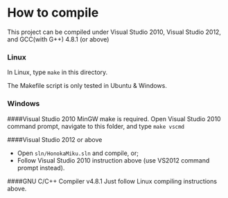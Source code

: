 # How to compile

This project can be compiled under Visual Studio 2010, Visual Studio 2012, and GCC(with G++) 4.8.1 (or above)

### Linux

In Linux, type `make` in this directory.

The Makefile script is only tested in Ubuntu & Windows.

### Windows

####Visual Studio 2010
MinGW make is required. Open Visual Studio 2010 command prompt, navigate to this folder, and type `make vscmd`

####Visual Studio 2012 or above
* Open `sln/HonokaMiku.sln` and compile, or;
* Follow Visual Studio 2010 instruction above (use VS2012 command prompt instead).

####GNU C/C++ Compiler v4.8.1
Just follow Linux compiling instructions above.
